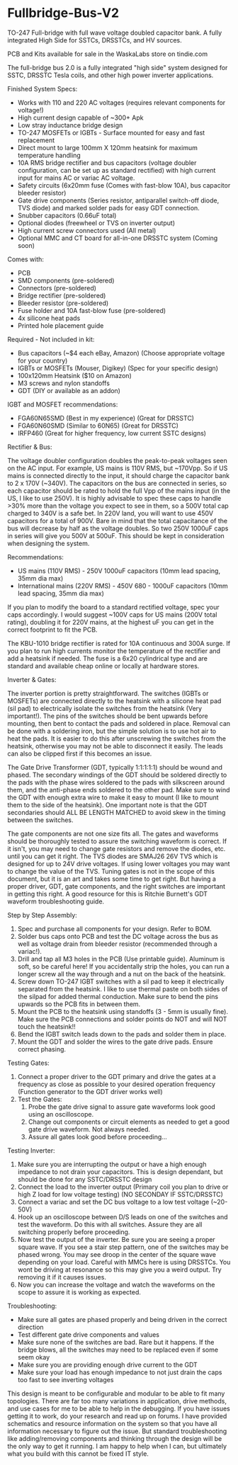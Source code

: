 # Fullbridge-Bus-V2
TO-247 Full-bridge with full wave voltage doubled capacitor bank. A fully integrated High Side for SSTCs, DRSSTCs, and HV sources.

PCB and Kits available for sale in the WaskaLabs store on tindie.com

The full-bridge bus 2.0 is a fully integrated "high side" system designed for SSTC, DRSSTC Tesla coils, and other high power inverter applications.


Finished System Specs:

- Works with 110 and 220 AC voltages (requires relevant components for voltage!)
- High current design capable of ~300+ Apk
- Low stray inductance bridge design
- TO-247 MOSFETs or IGBTs - Surface mounted for easy and fast replacement
- Direct mount to large 100mm X 120mm heatsink for maximum temperature handling
- 10A RMS bridge rectifier and bus capacitors (voltage doubler configuration, can be set up as standard rectified) with high current input for mains AC or variac AC voltage.
- Safety circuits (6x20mm fuse (Comes with fast-blow 10A), bus capacitor bleeder resistor)
- Gate drive components (Series resistor, antiparallel switch-off diode, TVS diode) and marked solder pads for easy GDT connection.
- Snubber capacitors (0.66uF total)
- Optional diodes (freewheel or TVS on inverter output)
- High current screw connectors used (All metal)
- Optional MMC and CT board for all-in-one DRSSTC system (Coming soon)


Comes with:

- PCB
- SMD components (pre-soldered)
- Connectors (pre-soldered)
- Bridge rectifier (pre-soldered)
- Bleeder resistor (pre-soldered)
- Fuse holder and 10A fast-blow fuse (pre-soldered)
- 4x silicone heat pads
- Printed hole placement guide


Required - Not included in kit:

- Bus capacitors (~$4 each eBay, Amazon) (Choose appropriate voltage for your country)
- IGBTs or MOSFETs (Mouser, Digikey) (Spec for your specific design)
- 100x120mm Heatsink ($10 on Amazon)
- M3 screws and nylon standoffs
- GDT (DIY or available as an addon)


IGBT and MOSFET recommendations:

- FGA60N65SMD (Best in my experience) (Great for DRSSTC)
- FGA60N60SMD (Similar to 60N65) (Great for DRSSTC)
- IRFP460 (Great for higher frequency, low current SSTC designs)


Rectifier & Bus:

The voltage doubler configuration doubles the peak-to-peak voltages seen on the AC input. For example, US mains is 110V RMS, but ~170Vpp. So if US mains is connected directly to the input, it should charge the capacitor bank to 2 x 170V (~340V). The capacitors on the bus are connected in series, so each capacitor should be rated to hold the full Vpp of the mains input (in the US, I like to use 250V). It is highly advisable to spec these caps to handle >30% more than the voltage you expect to see in them, so a 500V total cap charged to 340V is a safe bet. In 220V land, you will want to use 450V capacitors for a total of 900V. Bare in mind that the total capacitance of the bus will decrease by half as the voltage doubles. So two 250V 1000uF caps in series will give you 500V at 500uF. This should be kept in consideration when designing the system.

Recommendations:

- US mains (110V RMS) - 250V 1000uF capacitors (10mm lead spacing, 35mm dia max)
- International mains (220V RMS) - 450V 680 - 1000uF capacitors (10mm lead spacing, 35mm dia max)

If you plan to modify the board to a standard rectified voltage, spec your caps accordingly. I would suggest ~100V caps for US mains (200V total rating), doubling it for 220V mains, at the highest uF you can get in the correct footprint to fit the PCB.

The KBU-1010 bridge rectifier is rated for 10A continuous and 300A surge. If you plan to run high currents monitor the temperature of the rectifier and add a heatsink if needed. The fuse is a 6x20 cylindrical type and are standard and available cheap online or locally at hardware stores. 


Inverter & Gates:

The inverter portion is pretty straightforward. The switches (IGBTs or MOSFETs) are connected directly to the heatsink with a silicone heat pad (sil pad) to electrically isolate the switches from the heatsink (Very important!). The pins of the switches should be bent upwards before mounting, then bent to contact the pads and soldered in place. Removal can be done with a soldering iron, but the simple solution is to use hot air to heat the pads. It is easier to do this after unscrewing the switches from the heatsink, otherwise you may not be able to disconnect it easily. The leads can also be clipped first if this becomes an issue.

The Gate Drive Transformer (GDT, typically 1:1:1:1:1) should be wound and phased. The secondary windings of the GDT should be soldered directly to the pads with the phase wires soldered to the pads with silkscreen around them, and the anti-phase ends soldered to the other pad. Make sure to wind the GDT with enough extra wire to make it easy to mount (I like to mount them to the side of the heatsink). One important note is that the GDT secondaries should ALL BE LENGTH MATCHED to avoid skew in the timing between the switches. 

The gate components are not one size fits all. The gates and waveforms should be thoroughly tested to assure the switching waveform is correct. If it isn't, you may need to change gate resistors and remove the diodes, etc. until you can get it right. The TVS diodes are SMAJ26 26V TVS which is designed for up to 24V drive voltages. If using lower voltages you may want to change the value of the TVS. Tuning gates is not in the scope of this document, but it is an art and takes some time to get right. But having a proper driver, GDT, gate components, and the right switches are important in getting this right. A good resource for this is Ritchie Burnett's GDT waveform troubleshooting guide.


Step by Step Assembly:

1. Spec and purchase all components for your design. Refer to BOM.
2. Solder bus caps onto PCB and test the DC voltage across the bus as well as voltage drain from bleeder resistor (recommended through a variac!).
3. Drill and tap all M3 holes in the PCB (Use printable guide). Aluminum is soft, so be careful here! If you accidentally strip the holes, you can run a longer screw all the way through and a nut on the back of the heatsink.
4. Screw down TO-247 IGBT switches with a sil pad to keep it electrically separated from the heatsink. I like to use thermal paste on both sides of the silpad for added thermal conduction. Make sure to bend the pins upwards so the PCB fits in between them.
5. Mount the PCB to the heatsink using standoffs (3 - 5mm is usually fine). Make sure the PCB connections and solder points do NOT and will NOT touch the heatsink!!
6. Bend the IGBT switch leads down to the pads and solder them in place.
7. Mount the GDT and solder the wires to the gate drive pads. Ensure correct phasing.


Testing Gates:

1. Connect a proper driver to the GDT primary and drive the gates at a frequency as close as possible to your desired operation frequency (Function generator to the GDT driver works well)
2. Test the Gates:
	1. Probe the gate drive signal to assure gate waveforms look good using an oscilloscope.
	2. Change out components or circuit elements as needed to get a good gate drive waveform. Not always needed.
	3. Assure all gates look good before proceeding...


Testing Inverter:

1. Make sure you are interrupting the output or have a high enough impedance to not drain your capacitors. This is design dependant, but should be done for any SSTC/DRSSTC design
2. Connect the load to the inverter output (Primary coil you plan to drive or high Z load for low voltage testing) (NO SECONDAY IF SSTC/DRSSTC)
3. Connect a variac and set the DC bus voltage to a low test voltage (~20-50V)
4. Hook up an oscilloscope between D/S leads on one of the switches and test the waveform. Do this with all switches. Assure they are all switching properly before proceeding.
5. Now test the output of the inverter. Be sure you are seeing a proper square wave. If you see a stair step pattern, one of the switches may be phased wrong. You may see droop in the center of the square wave depending on your load. Careful with MMCs here is using DRSSTCs. You wont be driving at resonance so this may give you a weird output. Try removing it if it causes issues.
6. Now you can increase the voltage and watch the waveforms on the scope to assure it is working as expected.


Troubleshooting:

- Make sure all gates are phased properly and being driven in the correct direction
- Test different gate drive components and values
- Make sure none of the switches are bad. Rare but it happens. If the bridge blows, all the switches may need to be replaced even if some seem okay
- Make sure you are providing enough drive current to the GDT
- Make sure your load has enough impedance to not just drain the caps too fast to see inverting voltages

This design is meant to be configurable and modular to be able to fit many topologies. There are far too many variations in application, drive methods, and use cases for me to be able to help in the debugging. If you have issues getting it to work, do your research and read up on forums. I have provided schematics and resource information on the system so that you have all information necessary to figure out the issue. But standard troubleshooting like adding/removing components and thinking through the design will be the only way to get it running. I am happy to help when I can, but ultimately what you build with this cannot be fixed IT style.
